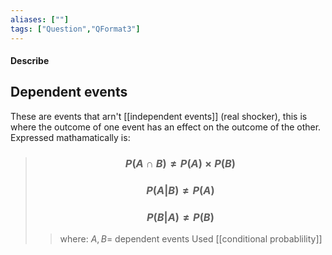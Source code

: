 ```yaml
---
aliases: [""]
tags: ["Question","QFormat3"]
---
```


#### Describe
## Dependent events
These are events that arn't [[independent events]] (real shocker), this is where the outcome of one event has an effect on the outcome of the other. Expressed mathamatically is:
> ### $$ P(A \cap B) \neq P(A) \times P(B) $$
> ### $$ P(A|B) \neq P(A) $$
> ### $$ P(B|A) \neq P(B) $$
>> where:
>> $A,B=$ dependent events
>> Used [[conditional probablility]]

